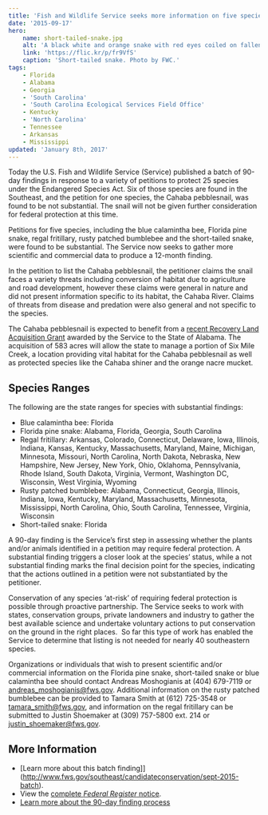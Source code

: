 ```yaml
---
title: 'Fish and Wildlife Service seeks more information on five species'
date: '2015-09-17'
hero:
    name: short-tailed-snake.jpg
    alt: 'A black white and orange snake with red eyes coiled on fallen leaves.'
    link: 'https://flic.kr/p/fr9VfS'
    caption: 'Short-tailed snake. Photo by FWC.'
tags:
    - Florida
    - Alabama
    - Georgia
    - 'South Carolina'
    - 'South Carolina Ecological Services Field Office'
    - Kentucky
    - 'North Carolina'
    - Tennessee
    - Arkansas
    - Mississippi
updated: 'January 8th, 2017'
---
```


Today the U.S. Fish and Wildlife Service (Service) published a batch of 90-day findings in response to a variety of petitions to protect 25 species under the Endangered Species Act. Six of those species are found in the Southeast, and the petition for one species, the Cahaba pebblesnail, was found to be not substantial. The snail will not be given further consideration for federal protection at this time.

Petitions for five species, including the blue calamintha bee, Florida pine snake, regal fritillary, rusty patched bumblebee and the short-tailed snake, were found to be substantial. The Service now seeks to gather more scientific and commercial data to produce a 12-month finding.

In the petition to list the Cahaba pebblesnail, the petitioner claims the snail faces a variety threats including conversion of habitat due to agriculture and road development, however these claims were general in nature and did not present information specific to its habitat, the Cahaba River. Claims of threats from disease and predation were also general and not specific to the species.

The Cahaba pebblesnail is expected to benefit from a [recent Recovery Land Acquisition Grant](http://www.fws.gov/news/ShowNews.cfm?ID=27C8C57D-5056-AF00-5B3F2DAA45ADE725) awarded by the Service to the State of Alabama. The acquisition of 583 acres will allow the state to manage a portion of Six Mile Creek, a location providing vital habitat for the Cahaba pebblesnail as well as protected species like the Cahaba shiner and the orange nacre mucket.

## Species Ranges

The following are the state ranges for species with substantial findings:

 - Blue calamintha bee: Florida
 - Florida pine snake: Alabama, Florida, Georgia, South Carolina
 - Regal fritillary: Arkansas, Colorado, Connecticut, Delaware, Iowa, Illinois, Indiana, Kansas, Kentucky, Massachusetts, Maryland, Maine, Michigan, Minnesota, Missouri, North Carolina, North Dakota, Nebraska, New Hampshire, New Jersey, New York, Ohio, Oklahoma, Pennsylvania, Rhode Island, South Dakota, Virginia, Vermont, Washington DC, Wisconsin, West Virginia, Wyoming
 - Rusty patched bumblebee: Alabama, Connecticut, Georgia, Illinois, Indiana, Iowa, Kentucky, Maryland, Massachusetts, Minnesota, Mississippi, North Carolina, Ohio, South Carolina, Tennessee, Virginia, Wisconsin
 - Short-tailed snake: Florida

A 90-day finding is the Service’s first step in assessing whether the plants and/or animals identified in a petition may require federal protection. A substantial finding triggers a closer look at the species’ status, while a not substantial finding marks the final decision point for the species, indicating that the actions outlined in a petition were not substantiated by the petitioner.

Conservation of any species ‘at-risk’ of requiring federal protection is possible through proactive partnership. The Service seeks to work with states, conservation groups, private landowners and industry to gather the best available science and undertake voluntary actions to put conservation on the ground in the right places.  So far this type of work has enabled the Service to determine that listing is not needed for nearly 40 southeastern species.

Organizations or individuals that wish to present scientific and/or commercial information on the Florida pine snake, short-tailed snake or blue calamintha bee should contact Andreas Moshogianis at (404) 679-7119 or [andreas_moshogianis@fws.gov](mailto:andreas_moshogianis@fws.gov). Additional information on the rusty patched bumblebee can be provided to Tamara Smith at (612) 725-3548 or [tamara_smith@fws.gov](mailto:tamara_smith@fws.gov), and information on the regal fritillary can be submitted to Justin Shoemaker at (309) 757-5800 ext. 214 or [justin_shoemaker@fws.gov](mailto:justin_shoemaker@fws.gov).

## More Information

- [Learn more about this batch finding]](http://www.fws.gov/southeast/candidateconservation/sept-2015-batch).
- View the [complete _Federal Register_ notice](https://www.federalregister.gov/articles/2015/09/18/2015-23315/endangered-and-threatened-wildlife-and-plants-90-day-findings-on-25-petitions).
- [Learn more about the 90-day finding process](/endangered-species/90-day-findings)
